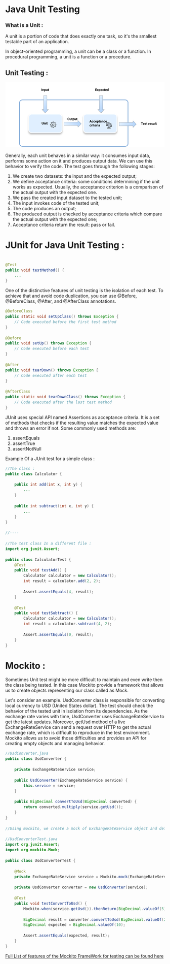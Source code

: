 # Java Unit Testing

### What is a Unit :

A unit is a portion of code that does exactly one task, so it's the smallest testable part of an application.

In object-oriented programming, a unit can be a class or a function. In procedural programming, a unit is a function or a procedure.

## Unit Testing :

![UnitTestDiagram](./NotesImages/unit_testing.svg)

Generally, each unit behaves in a similar way: it consumes input data, performs some action on it and produces output data. We can use this behavior to verify the code. The test goes through the following stages:

1. We create two datasets: the input and the expected output;
2. We define acceptance criteria: some conditions determining if the unit works as expected. Usually, the acceptance criterion is a comparison of the actual output with the expected one.
3. We pass the created input dataset to the tested unit;
4. The input invokes code of the tested unit;
5. The code produces an output;
6. The produced output is checked by acceptance criteria which compare the actual output with the expected one;
7. Acceptance criteria return the result: pass or fail.

# JUnit for Java Unit Testing :

```java 

@Test
public void testMethod() {
    ...
}

```

One of the distinctive features of unit testing is the isolation of each test. To achieve that and avoid code duplication, you can use @Before, @BeforeClass, @After, and @AfterClass annotations.

```java
@BeforeClass
public static void setUpClass() throws Exception {
    // Code executed before the first test method
}
 
@Before
public void setUp() throws Exception {
    // Code executed before each test
}
 
@After
public void tearDown() throws Exception {
    // Code executed after each test 
}
 
@AfterClass
public static void tearDownClass() throws Exception {
    // Code executed after the last test method 
}
```

JUnit uses special API named Assertions as acceptance criteria. It is a set of methods that checks if the resulting value matches the expected value and throws an error if not. Some commonly used methods are:

1. assertEquals
2. assertTrue
3. assertNotNull

Example Of a JUnit test for a simple class :

```java 
//The class :
public class Calculator {
 
    public int add(int x, int y) {
        ...
    }
 
    public int subtract(int x, int y) {
        ...
    }
}

//----

//The test class In a different file :
import org.junit.Assert;
 
public class CalculatorTest {
    @Test
    public void testAdd() {
        Calculator calculator = new Calculator();
        int result = calculator.add(2, 2);
 
        Assert.assertEquals(4, result);
    }
 
    @Test
    public void testSubtract() {
        Calculator calculator = new Calculator();
        int result = calculator.subtract(4, 2);
 
        Assert.assertEquals(0, result);
    }
}

```

# Mockito :

Sometimes Unit test might be more difficult to maintain and even write then the class being tested. In this case Mockito provide a framework that allows us to create objects representing our class called as Mock.

Let's consider an example. UsdConverter class is responsible for converting local currency to USD (United States dollar). The test should check the behavior of the tested unit in isolation from its dependencies. As the exchange rate varies with time, UsdConverter uses ExchangeRateService to get the latest updates. Moreover, getUsd method of a live ExchangeRateService can send a request over HTTP to get the actual exchange rate, which is difficult to reproduce in the test environment. Mockito allows us to avoid those difficulties and provides an API for creating empty objects and managing behavior. 

```java
//UsdConverter.java
public class UsdConverter {
 
    private ExchangeRateService service;
 
    public UsdConverter(ExchangeRateService service) {
        this.service = service;
    }
 
    public BigDecimal convertToUsd(BigDecimal converted) {
        return converted.multiply(service.getUsd());
    }
}

//Using mockito, we create a mock of ExchangeRateService object and define its behavior in case of getUsd method invocation:

//UsdConverterTest.java
import org.junit.Assert;
import org.mockito.Mock;
 
public class UsdConverterTest {
 
    @Mock
    private ExchangeRateService service = Mockito.mock(ExchangeRateService.class);
 
    private UsdConverter converter = new UsdConverter(service);
 
    @Test
    public void testConvertToUsd() {
        Mockito.when(service.getUsd()).thenReturn(BigDecimal.valueOf(5));
 
        BigDecimal result = converter.convertToUsd(BigDecimal.valueOf(2));
        BigDecimal expected = BigDecimal.valueOf(10);
 
        Assert.assertEquals(expected, result);
    }
}
```

[Full List of features of the Mockito FrameWork for testing can be found here](https://site.mockito.org/)